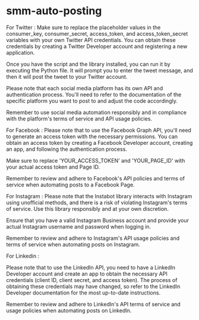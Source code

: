 # smm-auto-posting

For Twitter :
Make sure to replace the placeholder values in the consumer_key, consumer_secret, access_token, and access_token_secret variables with your own Twitter API credentials. You can obtain these credentials by creating a Twitter Developer account and registering a new application.

Once you have the script and the library installed, you can run it by executing the Python file. It will prompt you to enter the tweet message, and then it will post the tweet to your Twitter account.

Please note that each social media platform has its own API and authentication process. You'll need to refer to the documentation of the specific platform you want to post to and adjust the code accordingly.

Remember to use social media automation responsibly and in compliance with the platform's terms of service and API usage policies.

For Facebook : 
Please note that to use the Facebook Graph API, you'll need to generate an access token with the necessary permissions. You can obtain an access token by creating a Facebook Developer account, creating an app, and following the authentication process.

Make sure to replace 'YOUR_ACCESS_TOKEN' and 'YOUR_PAGE_ID' with your actual access token and Page ID.

Remember to review and adhere to Facebook's API policies and terms of service when automating posts to a Facebook Page.

For Instagram : 
Please note that the Instabot library interacts with Instagram using unofficial methods, and there is a risk of violating Instagram's terms of service. Use this library responsibly and at your own discretion.

Ensure that you have a valid Instagram Business account and provide your actual Instagram username and password when logging in.

Remember to review and adhere to Instagram's API usage policies and terms of service when automating posts on Instagram.

For Linkedin : 

Please note that to use the LinkedIn API, you need to have a LinkedIn Developer account and create an app to obtain the necessary API credentials (client ID, client secret, and access token). The process of obtaining these credentials may have changed, so refer to the LinkedIn Developer documentation for the most up-to-date instructions.

Remember to review and adhere to LinkedIn's API terms of service and usage policies when automating posts on LinkedIn.


